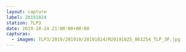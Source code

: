 ```yaml
---
layout: capture
label: 20191024
station: TLP3
date: 2019-10-24 21:00:00+00:00
capturas:
  - imagem: TLP3/2019/201910/20191024/M20191025_063254_TLP_3P.jpg
---
```

